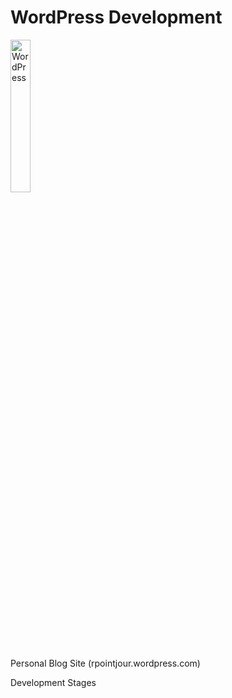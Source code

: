 # WordPress Development

<img src="https://github.com/rpointjour/front_end_development/assets/54840122/d27acf53-3a39-43ba-b2e8-02ee892aa6eb" alt="WordPress" style="width:25%;height:25%;" />

Personal Blog Site (rpointjour.wordpress.com)

Development Stages